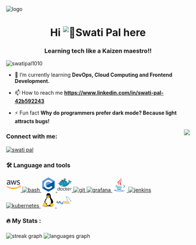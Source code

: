 ![logo](https://github.com/swatipal1010/swatipal1010/blob/master/GitHub_Banner.png)

<h1 align="center">Hi <img src="https://raw.githubusercontent.com/nixin72/nixin72/master/wave.gif" alt="👋" height="45" width="45"/>Swati Pal here</h1>
<h3 align="center">Learning tech like a <strong>Kaizen</strong> maestro!!</h3>

<p align="left"> <img src="https://komarev.com/ghpvc/?username=swatipal1010&label=Profile%20views&color=0e75b6&style=flat" alt="swatipal1010" /> </p>

- 🌱 I’m currently learning **DevOps, Cloud Computing and Frontend Development.**

- 📫 How to reach me **https://www.linkedin.com/in/swati-pal-42b592243**

- ⚡ Fun fact **Why do programmers prefer dark mode? Because light attracts bugs!**

<img align="right" height="200" src="![image](https://github.com/swatipal1010/swatipal1010/assets/110754474/d416d05d-11ab-435f-96bf-0e28a9b8c282)" />

<h3 align="left">Connect with me:</h3>
<p align="left">
<a href="https://linkedin.com/in/swati pal" target="blank"><img align="center" src="https://raw.githubusercontent.com/rahuldkjain/github-profile-readme-generator/master/src/images/icons/Social/linked-in-alt.svg" alt="swati pal" height="30" width="40" /></a>
</p>

<h3 align="left">🛠 Language and tools</h3>
<p align="left"> <a href="https://aws.amazon.com" target="_blank" rel="noreferrer"> <img src="https://raw.githubusercontent.com/devicons/devicon/master/icons/amazonwebservices/amazonwebservices-original-wordmark.svg" alt="aws" width="40" height="40"/> </a> <a href="https://www.gnu.org/software/bash/" target="_blank" rel="noreferrer"> <img src="https://www.vectorlogo.zone/logos/gnu_bash/gnu_bash-icon.svg" alt="bash" width="40" height="40"/> </a> <a href="https://www.cprogramming.com/" target="_blank" rel="noreferrer"> <img src="https://raw.githubusercontent.com/devicons/devicon/master/icons/c/c-original.svg" alt="c" width="40" height="40"/> </a> <a href="https://www.docker.com/" target="_blank" rel="noreferrer"> <img src="https://raw.githubusercontent.com/devicons/devicon/master/icons/docker/docker-original-wordmark.svg" alt="docker" width="40" height="40"/> </a> <a href="https://git-scm.com/" target="_blank" rel="noreferrer"> <img src="https://www.vectorlogo.zone/logos/git-scm/git-scm-icon.svg" alt="git" width="40" height="40"/> </a> <a href="https://grafana.com" target="_blank" rel="noreferrer"> <img src="https://www.vectorlogo.zone/logos/grafana/grafana-icon.svg" alt="grafana" width="40" height="40"/> </a> <a href="https://www.java.com" target="_blank" rel="noreferrer"> <img src="https://raw.githubusercontent.com/devicons/devicon/master/icons/java/java-original.svg" alt="java" width="40" height="40"/> </a> <a href="https://www.jenkins.io" target="_blank" rel="noreferrer"> <img src="https://www.vectorlogo.zone/logos/jenkins/jenkins-icon.svg" alt="jenkins" width="40" height="40"/> </a> <a href="https://kubernetes.io" target="_blank" rel="noreferrer"> <img src="https://www.vectorlogo.zone/logos/kubernetes/kubernetes-icon.svg" alt="kubernetes" width="40" height="40"/> </a> <a href="https://www.linux.org/" target="_blank" rel="noreferrer"> <img src="https://raw.githubusercontent.com/devicons/devicon/master/icons/linux/linux-original.svg" alt="linux" width="40" height="40"/> </a> <a href="https://www.mysql.com/" target="_blank" rel="noreferrer"> <img src="https://raw.githubusercontent.com/devicons/devicon/master/icons/mysql/mysql-original-wordmark.svg" alt="mysql" width="40" height="40"/> </a> </p>

###
<h3 align="left">🔥 My Stats :</h3>

###

<div align="left">
  
  <img src="https://streak-stats.demolab.com?user=swatipal1010&locale=en&mode=daily&theme=dark&hide_border=false&border_radius=5&order=3" height="150" alt="streak graph"  />
  <img src="https://github-readme-stats.vercel.app/api/top-langs?username=swatipal1010&locale=en&hide_title=false&layout=compact&card_width=320&langs_count=5&theme=radical&hide_border=false&order=2" height="150" alt="languages graph"  />
</div>
